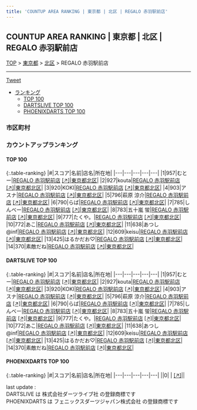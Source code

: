 ```yaml
---
title: 'COUNTUP AREA RANKING | 東京都 | 北区 | REGALO 赤羽駅前店'
---
```

## COUNTUP AREA RANKING | 東京都 | 北区 | REGALO 赤羽駅前店

[TOP](/darts/rank/) > [東京都](/darts/rank/東京都/) > [北区](/darts/rank/東京都/北区/) > REGALO 赤羽駅前店

___

<a href="https://twitter.com/share?ref_src=twsrc%5Etfw" data-text="COUNTUP AREA RANKING | 東京都北区REGALO 赤羽駅前店" class="twitter-share-button" data-hashtags="DARTSLIVE,PHOENIXDARTS,darts,ダーツ" data-show-count="false">Tweet</a>

* [ランキング](#カウントアップランキング)
    * [TOP 100](#top-100)
    * [DARTSLIVE TOP 100](#dartslive-top-100)
    * [PHOENIXDARTS TOP 100](#phoenixdarts-top-100)

### 市区町村

<ul>

</ul>

### カウントアップランキング

#### TOP 100



{:.table-ranking}
|#|スコア|名前|店名|所在地|
|---|---|---|---|---|
|1|957|<span class="rank-name-dl">むとー</span>|<a href="/darts/rank/shops/e96808ae5ab909015f9f3321c1147265.html">REGALO 赤羽駅前店</a> <a href="https://search.dartslive.com/jp/shop/e96808ae5ab909015f9f3321c1147265">[↗]</a>|<a href="/darts/rank/東京都/北区">東京都北区</a>|
|2|927|<span class="rank-name-dl">kouta</span>|<a href="/darts/rank/shops/e96808ae5ab909015f9f3321c1147265.html">REGALO 赤羽駅前店</a> <a href="https://search.dartslive.com/jp/shop/e96808ae5ab909015f9f3321c1147265">[↗]</a>|<a href="/darts/rank/東京都/北区">東京都北区</a>|
|3|920|<span class="rank-name-dl">KOKI</span>|<a href="/darts/rank/shops/e96808ae5ab909015f9f3321c1147265.html">REGALO 赤羽駅前店</a> <a href="https://search.dartslive.com/jp/shop/e96808ae5ab909015f9f3321c1147265">[↗]</a>|<a href="/darts/rank/東京都/北区">東京都北区</a>|
|4|903|<span class="rank-name-dl">アスナ</span>|<a href="/darts/rank/shops/e96808ae5ab909015f9f3321c1147265.html">REGALO 赤羽駅前店</a> <a href="https://search.dartslive.com/jp/shop/e96808ae5ab909015f9f3321c1147265">[↗]</a>|<a href="/darts/rank/東京都/北区">東京都北区</a>|
|5|796|<span class="rank-name-dl">萩原 涼介</span>|<a href="/darts/rank/shops/e96808ae5ab909015f9f3321c1147265.html">REGALO 赤羽駅前店</a> <a href="https://search.dartslive.com/jp/shop/e96808ae5ab909015f9f3321c1147265">[↗]</a>|<a href="/darts/rank/東京都/北区">東京都北区</a>|
|6|790|<span class="rank-name-dl">らば</span>|<a href="/darts/rank/shops/e96808ae5ab909015f9f3321c1147265.html">REGALO 赤羽駅前店</a> <a href="https://search.dartslive.com/jp/shop/e96808ae5ab909015f9f3321c1147265">[↗]</a>|<a href="/darts/rank/東京都/北区">東京都北区</a>|
|7|785|<span class="rank-name-dl">しんベー</span>|<a href="/darts/rank/shops/e96808ae5ab909015f9f3321c1147265.html">REGALO 赤羽駅前店</a> <a href="https://search.dartslive.com/jp/shop/e96808ae5ab909015f9f3321c1147265">[↗]</a>|<a href="/darts/rank/東京都/北区">東京都北区</a>|
|8|783|<span class="rank-name-dl">五十嵐 蛍</span>|<a href="/darts/rank/shops/e96808ae5ab909015f9f3321c1147265.html">REGALO 赤羽駅前店</a> <a href="https://search.dartslive.com/jp/shop/e96808ae5ab909015f9f3321c1147265">[↗]</a>|<a href="/darts/rank/東京都/北区">東京都北区</a>|
|9|777|<span class="rank-name-dl">たくや。</span>|<a href="/darts/rank/shops/e96808ae5ab909015f9f3321c1147265.html">REGALO 赤羽駅前店</a> <a href="https://search.dartslive.com/jp/shop/e96808ae5ab909015f9f3321c1147265">[↗]</a>|<a href="/darts/rank/東京都/北区">東京都北区</a>|
|10|772|<span class="rank-name-dl">あこ</span>|<a href="/darts/rank/shops/e96808ae5ab909015f9f3321c1147265.html">REGALO 赤羽駅前店</a> <a href="https://search.dartslive.com/jp/shop/e96808ae5ab909015f9f3321c1147265">[↗]</a>|<a href="/darts/rank/東京都/北区">東京都北区</a>|
|11|638|<span class="rank-name-dl">あつし@inf</span>|<a href="/darts/rank/shops/e96808ae5ab909015f9f3321c1147265.html">REGALO 赤羽駅前店</a> <a href="https://search.dartslive.com/jp/shop/e96808ae5ab909015f9f3321c1147265">[↗]</a>|<a href="/darts/rank/東京都/北区">東京都北区</a>|
|12|609|<span class="rank-name-dl">keisu</span>|<a href="/darts/rank/shops/e96808ae5ab909015f9f3321c1147265.html">REGALO 赤羽駅前店</a> <a href="https://search.dartslive.com/jp/shop/e96808ae5ab909015f9f3321c1147265">[↗]</a>|<a href="/darts/rank/東京都/北区">東京都北区</a>|
|13|425|<span class="rank-name-dl">はるかだお♡</span>|<a href="/darts/rank/shops/e96808ae5ab909015f9f3321c1147265.html">REGALO 赤羽駅前店</a> <a href="https://search.dartslive.com/jp/shop/e96808ae5ab909015f9f3321c1147265">[↗]</a>|<a href="/darts/rank/東京都/北区">東京都北区</a>|
|14|370|<span class="rank-name-dl">素敵だね</span>|<a href="/darts/rank/shops/e96808ae5ab909015f9f3321c1147265.html">REGALO 赤羽駅前店</a> <a href="https://search.dartslive.com/jp/shop/e96808ae5ab909015f9f3321c1147265">[↗]</a>|<a href="/darts/rank/東京都/北区">東京都北区</a>|


#### DARTSLIVE TOP 100



{:.table-ranking}
|#|スコア|名前|店名|所在地|
|---|---|---|---|---|
|1|957|<span class="rank-name-dl">むとー</span>|<a href="/darts/rank/shops/e96808ae5ab909015f9f3321c1147265.html">REGALO 赤羽駅前店</a> <a href="https://search.dartslive.com/jp/shop/e96808ae5ab909015f9f3321c1147265">[↗]</a>|<a href="/darts/rank/東京都/北区">東京都北区</a>|
|2|927|<span class="rank-name-dl">kouta</span>|<a href="/darts/rank/shops/e96808ae5ab909015f9f3321c1147265.html">REGALO 赤羽駅前店</a> <a href="https://search.dartslive.com/jp/shop/e96808ae5ab909015f9f3321c1147265">[↗]</a>|<a href="/darts/rank/東京都/北区">東京都北区</a>|
|3|920|<span class="rank-name-dl">KOKI</span>|<a href="/darts/rank/shops/e96808ae5ab909015f9f3321c1147265.html">REGALO 赤羽駅前店</a> <a href="https://search.dartslive.com/jp/shop/e96808ae5ab909015f9f3321c1147265">[↗]</a>|<a href="/darts/rank/東京都/北区">東京都北区</a>|
|4|903|<span class="rank-name-dl">アスナ</span>|<a href="/darts/rank/shops/e96808ae5ab909015f9f3321c1147265.html">REGALO 赤羽駅前店</a> <a href="https://search.dartslive.com/jp/shop/e96808ae5ab909015f9f3321c1147265">[↗]</a>|<a href="/darts/rank/東京都/北区">東京都北区</a>|
|5|796|<span class="rank-name-dl">萩原 涼介</span>|<a href="/darts/rank/shops/e96808ae5ab909015f9f3321c1147265.html">REGALO 赤羽駅前店</a> <a href="https://search.dartslive.com/jp/shop/e96808ae5ab909015f9f3321c1147265">[↗]</a>|<a href="/darts/rank/東京都/北区">東京都北区</a>|
|6|790|<span class="rank-name-dl">らば</span>|<a href="/darts/rank/shops/e96808ae5ab909015f9f3321c1147265.html">REGALO 赤羽駅前店</a> <a href="https://search.dartslive.com/jp/shop/e96808ae5ab909015f9f3321c1147265">[↗]</a>|<a href="/darts/rank/東京都/北区">東京都北区</a>|
|7|785|<span class="rank-name-dl">しんベー</span>|<a href="/darts/rank/shops/e96808ae5ab909015f9f3321c1147265.html">REGALO 赤羽駅前店</a> <a href="https://search.dartslive.com/jp/shop/e96808ae5ab909015f9f3321c1147265">[↗]</a>|<a href="/darts/rank/東京都/北区">東京都北区</a>|
|8|783|<span class="rank-name-dl">五十嵐 蛍</span>|<a href="/darts/rank/shops/e96808ae5ab909015f9f3321c1147265.html">REGALO 赤羽駅前店</a> <a href="https://search.dartslive.com/jp/shop/e96808ae5ab909015f9f3321c1147265">[↗]</a>|<a href="/darts/rank/東京都/北区">東京都北区</a>|
|9|777|<span class="rank-name-dl">たくや。</span>|<a href="/darts/rank/shops/e96808ae5ab909015f9f3321c1147265.html">REGALO 赤羽駅前店</a> <a href="https://search.dartslive.com/jp/shop/e96808ae5ab909015f9f3321c1147265">[↗]</a>|<a href="/darts/rank/東京都/北区">東京都北区</a>|
|10|772|<span class="rank-name-dl">あこ</span>|<a href="/darts/rank/shops/e96808ae5ab909015f9f3321c1147265.html">REGALO 赤羽駅前店</a> <a href="https://search.dartslive.com/jp/shop/e96808ae5ab909015f9f3321c1147265">[↗]</a>|<a href="/darts/rank/東京都/北区">東京都北区</a>|
|11|638|<span class="rank-name-dl">あつし@inf</span>|<a href="/darts/rank/shops/e96808ae5ab909015f9f3321c1147265.html">REGALO 赤羽駅前店</a> <a href="https://search.dartslive.com/jp/shop/e96808ae5ab909015f9f3321c1147265">[↗]</a>|<a href="/darts/rank/東京都/北区">東京都北区</a>|
|12|609|<span class="rank-name-dl">keisu</span>|<a href="/darts/rank/shops/e96808ae5ab909015f9f3321c1147265.html">REGALO 赤羽駅前店</a> <a href="https://search.dartslive.com/jp/shop/e96808ae5ab909015f9f3321c1147265">[↗]</a>|<a href="/darts/rank/東京都/北区">東京都北区</a>|
|13|425|<span class="rank-name-dl">はるかだお♡</span>|<a href="/darts/rank/shops/e96808ae5ab909015f9f3321c1147265.html">REGALO 赤羽駅前店</a> <a href="https://search.dartslive.com/jp/shop/e96808ae5ab909015f9f3321c1147265">[↗]</a>|<a href="/darts/rank/東京都/北区">東京都北区</a>|
|14|370|<span class="rank-name-dl">素敵だね</span>|<a href="/darts/rank/shops/e96808ae5ab909015f9f3321c1147265.html">REGALO 赤羽駅前店</a> <a href="https://search.dartslive.com/jp/shop/e96808ae5ab909015f9f3321c1147265">[↗]</a>|<a href="/darts/rank/東京都/北区">東京都北区</a>|


#### PHOENIXDARTS TOP 100



{:.table-ranking}
|#|スコア|名前|店名|所在地|
|---|---|---|---|---|
||0|<span class="rank-name-dl"> </span>|<a href="/darts/rank/shops/.html"></a> <a href="">[↗]</a>|<a href="/darts/rank//"></a>|


<div class="footer border-top border-gray-light mt-5 pt-3 text-right text-gray">
    last update : <span style="font-weight: italic" id="foot_last_modified"></span><br />
    DARTSLIVE は 株式会社ダーツライブ社 の登録商標です<br />
    PHOENIXDARTS は フェニックスダーツジャパン株式会社 の登録商標です<br />
</div>

<script src="https://cdnjs.cloudflare.com/ajax/libs/jquery.tablesorter/2.31.3/js/jquery.tablesorter.min.js" integrity="sha512-qzgd5cYSZcosqpzpn7zF2ZId8f/8CHmFKZ8j7mU4OUXTNRd5g+ZHBPsgKEwoqxCtdQvExE5LprwwPAgoicguNg==" crossorigin="anonymous" referrerpolicy="no-referrer"></script>
<link rel="stylesheet" href="https://cdnjs.cloudflare.com/ajax/libs/jquery.tablesorter/2.31.3/css/theme.default.min.css" integrity="sha512-wghhOJkjQX0Lh3NSWvNKeZ0ZpNn+SPVXX1Qyc9OCaogADktxrBiBdKGDoqVUOyhStvMBmJQ8ZdMHiR3wuEq8+w==" crossorigin="anonymous" referrerpolicy="no-referrer" />
<script>
$(function() {
    $(".table-ranking").tablesorter({sortList:[[0, 0]]});
    $("#foot_last_modified").text(formatDate(new Date(document.lastModified), 'yyyy-MM-dd HH:mm:ss'));
});
</script>

<script async src="https://platform.twitter.com/widgets.js" charset="utf-8"></script>